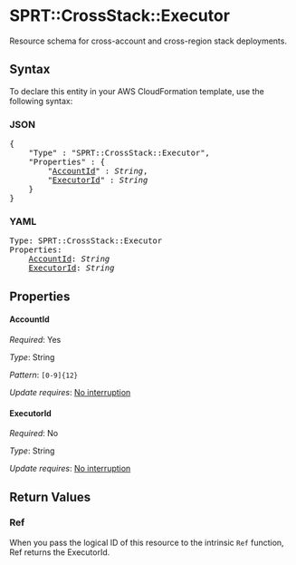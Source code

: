 # SPRT::CrossStack::Executor

Resource schema for cross-account and cross-region stack deployments.

## Syntax

To declare this entity in your AWS CloudFormation template, use the following syntax:

### JSON

<pre>
{
    "Type" : "SPRT::CrossStack::Executor",
    "Properties" : {
        "<a href="#accountid" title="AccountId">AccountId</a>" : <i>String</i>,
        "<a href="#executorid" title="ExecutorId">ExecutorId</a>" : <i>String</i>
    }
}
</pre>

### YAML

<pre>
Type: SPRT::CrossStack::Executor
Properties:
    <a href="#accountid" title="AccountId">AccountId</a>: <i>String</i>
    <a href="#executorid" title="ExecutorId">ExecutorId</a>: <i>String</i>
</pre>

## Properties

#### AccountId

_Required_: Yes

_Type_: String

_Pattern_: <code>[0-9]{12}</code>

_Update requires_: [No interruption](https://docs.aws.amazon.com/AWSCloudFormation/latest/UserGuide/using-cfn-updating-stacks-update-behaviors.html#update-no-interrupt)

#### ExecutorId

_Required_: No

_Type_: String

_Update requires_: [No interruption](https://docs.aws.amazon.com/AWSCloudFormation/latest/UserGuide/using-cfn-updating-stacks-update-behaviors.html#update-no-interrupt)

## Return Values

### Ref

When you pass the logical ID of this resource to the intrinsic `Ref` function, Ref returns the ExecutorId.
